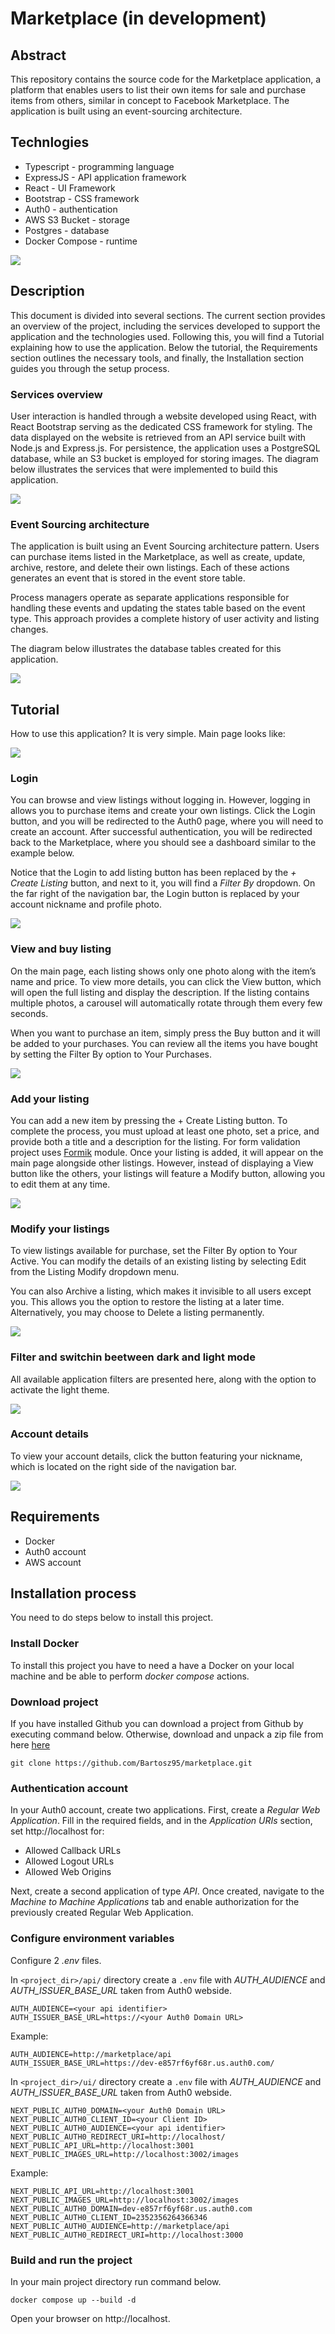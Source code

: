 # Marketplace (in development)

## Abstract

This repository contains the source code for the Marketplace application, a platform that enables users to list their own items for sale and purchase items from others, similar in concept to Facebook Marketplace. The application is built using an event-sourcing architecture.

## Technlogies

- Typescript - programming language
- ExpressJS - API application framework
- React - UI Framework
- Bootstrap - CSS framework
- Auth0 - authentication
- AWS S3 Bucket - storage
- Postgres - database
- Docker Compose - runtime

![](docs/login.png)

## Description

This document is divided into several sections. The current section provides an overview of the project, including the services developed to support the application and the technologies used. Following this, you will find a Tutorial explaining how to use the application. Below the tutorial, the Requirements section outlines the necessary tools, and finally, the Installation section guides you through the setup process.

### Services overview

User interaction is handled through a website developed using React, with React Bootstrap serving as the dedicated CSS framework for styling. The data displayed on the website is retrieved from an API service built with Node.js and Express.js. For persistence, the application uses a PostgreSQL database, while an S3 bucket is employed for storing images. The diagram below illustrates the services that were implemented to build this application.

![](docs/graph.png)

### Event Sourcing architecture

The application is built using an Event Sourcing architecture pattern. Users can purchase items listed in the Marketplace, as well as create, update, archive, restore, and delete their own listings. Each of these actions generates an event that is stored in the event store table.

Process managers operate as separate applications responsible for handling these events and updating the states table based on the event type. This approach provides a complete history of user activity and listing changes.

The diagram below illustrates the database tables created for this application.

![](docs/db.png)

## Tutorial

How to use this application? It is very simple. Main page looks like:

![](docs/logout.png)

### Login

You can browse and view listings without logging in. However, logging in allows you to purchase items and create your own listings. Click the Login button, and you will be redirected to the Auth0 page, where you will need to create an account. After successful authentication, you will be redirected back to the Marketplace, where you should see a dashboard similar to the example below.

Notice that the Login to add listing button has been replaced by the _+ Create Listing_ button, and next to it, you will find a _Filter By_ dropdown. On the far right of the navigation bar, the Login button is replaced by your account nickname and profile photo.

![](docs/login.png)

### View and buy listing

On the main page, each listing shows only one photo along with the item’s name and price. To view more details, you can click the View button, which will open the full listing and display the description. If the listing contains multiple photos, a carousel will automatically rotate through them every few seconds.

When you want to purchase an item, simply press the Buy button and it will be added to your purchases. You can review all the items you have bought by setting the Filter By option to Your Purchases.

![](docs/view.png)

### Add your listing

You can add a new item by pressing the + Create Listing button. To complete the process, you must upload at least one photo, set a price, and provide both a title and a description for the listing. For form validation project uses [Formik](https://formik.org/) module. Once your listing is added, it will appear on the main page alongside other listings. However, instead of displaying a View button like the others, your listings will feature a Modify button, allowing you to edit them at any time.

![](docs/add.png)

### Modify your listings

To view listings available for purchase, set the Filter By option to Your Active. You can modify the details of an existing listing by selecting Edit from the Listing Modify dropdown menu.

You can also Archive a listing, which makes it invisible to all users except you. This allows you the option to restore the listing at a later time. Alternatively, you may choose to Delete a listing permanently.

![](docs/modify.png)

### Filter and switchin beetween dark and light mode

All available application filters are presented here, along with the option to activate the light theme.

![](docs/light.png)

### Account details

To view your account details, click the button featuring your nickname, which is located on the right side of the navigation bar.

![](docs/account.png)

## Requirements

- Docker
- Auth0 account
- AWS account

## Installation process

You need to do steps below to install this project.

### Install Docker

To install this project you have to need a have a Docker on your local machine and be able to perform _docker compose_ actions.

### Download project

If you have installed Github you can download a project from Github by executing command below. Otherwise, download and unpack a zip file from here [here](https://github.com/Bartosz95/marketplace/archive/refs/heads/main.zip)

```
git clone https://github.com/Bartosz95/marketplace.git
```

### Authentication account

In your Auth0 account, create two applications.
First, create a _Regular Web Application_. Fill in the required fields, and in the _Application URIs_ section, set http://localhost for:

- Allowed Callback URLs
- Allowed Logout URLs
- Allowed Web Origins

Next, create a second application of type _API_. Once created, navigate to the _Machine to Machine Applications_ tab and enable authorization for the previously created Regular Web Application.

### Configure environment variables

Configure 2 _.env_ files.

In `<project_dir>/api/` directory create a `.env` file with _AUTH_AUDIENCE_ and _AUTH_ISSUER_BASE_URL_ taken from Auth0 webside.

```
AUTH_AUDIENCE=<your api identifier>
AUTH_ISSUER_BASE_URL=https://<your Auth0 Domain URL>
```

Example:

```
AUTH_AUDIENCE=http://marketplace/api
AUTH_ISSUER_BASE_URL=https://dev-e857rf6yf68r.us.auth0.com/
```

In `<project_dir>/ui/` directory create a `.env` file with _AUTH_AUDIENCE_ and _AUTH_ISSUER_BASE_URL_ taken from Auth0 webside.

```
NEXT_PUBLIC_AUTH0_DOMAIN=<your Auth0 Domain URL>
NEXT_PUBLIC_AUTH0_CLIENT_ID=<your Client ID>
NEXT_PUBLIC_AUTH0_AUDIENCE=<your api identifier>
NEXT_PUBLIC_AUTH0_REDIRECT_URI=http://localhost/
NEXT_PUBLIC_API_URL=http://localhost:3001
NEXT_PUBLIC_IMAGES_URL=http://localhost:3002/images
```

Example:

```
NEXT_PUBLIC_API_URL=http://localhost:3001
NEXT_PUBLIC_IMAGES_URL=http://localhost:3002/images
NEXT_PUBLIC_AUTH0_DOMAIN=dev-e857rf6yf68r.us.auth0.com
NEXT_PUBLIC_AUTH0_CLIENT_ID=2352356264366346
NEXT_PUBLIC_AUTH0_AUDIENCE=http://marketplace/api
NEXT_PUBLIC_AUTH0_REDIRECT_URI=http://localhost:3000
```

### Build and run the project

In your main project directory run command below.

```
docker compose up --build -d
```

Open your browser on http://localhost.
